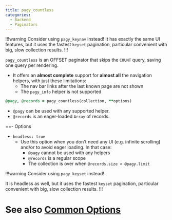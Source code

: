 ```yaml
---
title: pagy_countless
categories:
  - Backend
  - Paginators
---
```


!!!warning Consider using `pagy_keynav` instead!
It has exactly the same UI features, but it uses the fastest `keyset` pagination, particular convenient with big, slow collection results. 
!!!

`pagy_countless` is an OFFSET paginator that skips the `COUNT` query, saving one query per rendering.

- It offers an **almost complete** support for **almost all** the navigation helpers, with just these limitations:
  - The nav bar links after the last known page are not shown
  - The `pagy_info` helper is not supported

```ruby Controller 
@pagy, @records = pagy_countless(collection, **options)
```

- `@pagy` can be used with any supported helper.
- `@records` is an eager-loaded `Array` of records.

==- Options

- `headless: true`
  - Use this option when you don't need any UI (e.g. infinite scrolling) and/or to avoid eager loading. In that case:
    - `@pagy` cannot be used with any helpers
    - `@records` is a regular scope
    - The collection is over when `@records.size < @pagy.limit`

!!!warning Consider using `pagy_keyset` instead!

It is headless as well, but it uses the fastest `keyset` pagination, particular convenient with big, slow collection results.
!!!
 
See also [Common Options](../paginators.md#common-options)
===
